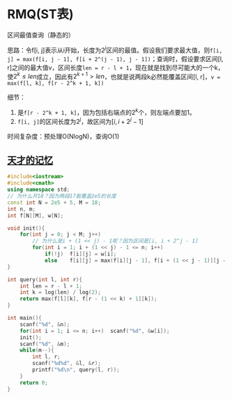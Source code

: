 # RMQ(ST表)

区间最值查询（静态的）

思路：令f[i, j]表示从i开始，长度为$2^j$区间的最值。假设我们要求最大值，则`f[i, j] = max(f[i, j - 1], f[i + 2^(j - 1), j - 1])`；查询时，假设要求区间[l, r]之间的最大值v，区间长度`len = r - l + 1`，现在就是找到尽可能大的一个k，使$2^k \le len$成立，因此有$2^{k+1} > len$，也就是说两段k必然能覆盖区间[l, r]，`v = max(f[l, k], f[r - 2^k + 1, k])`

细节：

1. 是`f[r - 2^k + 1, k]`，因为包括右端点的$2^k$个，则左端点要加1。
2. `f[i, j]`的区间长度为$2^j$，故区间为$[i, i + 2^j - 1]$

时间复杂度：预处理O(NlogN)，查询O(1)

## [天才的记忆](https://www.acwing.com/problem/content/1275/)

```c++
#include<iostream>
#include<cmath>
using namespace std;
// 为什么开18？因为两段17能覆盖2e5的长度
const int N = 2e5 + 5, M = 18;
int n, m;
int f[N][M], w[N];

void init(){
    for(int j = 0; j < M; j++)
        // 为什么是i + (1 << j) - 1呢？因为区间是[i, i + 2^j - 1]
        for(int i = 1; i + (1 << j) - 1 <= n; i++)
            if(!j)  f[i][j] = w[i];
            else    f[i][j] = max(f[i][j - 1], f[i + (1 << j - 1)][j - 1]);
}

int query(int l, int r){
    int len = r - l + 1;
    int k = log(len) / log(2);
    return max(f[l][k], f[r - (1 << k) + 1][k]);
}

int main(){
    scanf("%d", &n);
    for(int i = 1; i <= n; i++)  scanf("%d", &w[i]);
    init();
    scanf("%d", &m);
    while(m--){
        int l, r;
        scanf("%d%d", &l, &r);
        printf("%d\n", query(l, r));
    }
    return 0;
}
```

